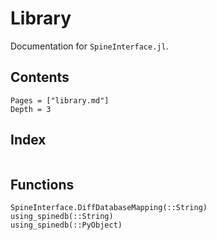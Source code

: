 # Library

Documentation for `SpineInterface.jl`.

## Contents

```@contents
Pages = ["library.md"]
Depth = 3
```

## Index

```@index
```


## Functions

```@docs
SpineInterface.DiffDatabaseMapping(::String)
using_spinedb(::String)
using_spinedb(::PyObject)
```
